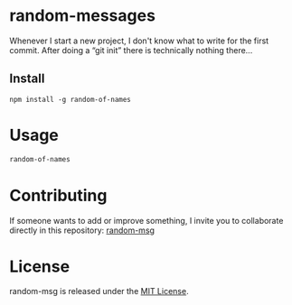 # random-messages

Whenever I start a new project, I don't know what to write for the first commit. After doing a “git init” there is technically nothing there...

## Install

```npm
npm install -g random-of-names
```

# Usage

```bash
random-of-names
```

# Contributing
If someone wants to add or improve something, I invite you to collaborate directly in this repository: [random-msg](https://github.com/emacaz/random-of-names)

# License
random-msg is released under the [MIT License](https://opensource.org/licenses/MIT).